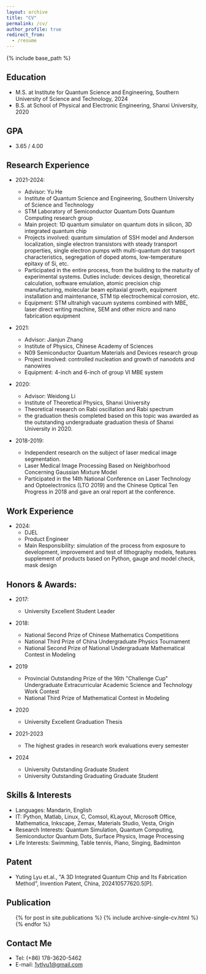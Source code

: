```yaml
---
layout: archive
title: "CV"
permalink: /cv/
author_profile: true
redirect_from:
  - /resume
---
```


{% include base_path %}

Education
---------
* M.S. at Institute for Quantum Science and Engineering, Southern University of Science and Technology, 2024
* B.S. at School of Physical and Electronic Engineering, Shanxi University, 2020

GPA
-------
* 3.65 / 4.00

Research Experience
-------------
* 2021-2024: 
  * Advisor: Yu He 
  * Institute of Quantum Science and Engineering, Southern University of Science and Technology
  * STM Laboratory of Semiconductor Quantum Dots Quantum Computing research group
  * Main project: 1D quantum simulator on quantum dots in silicon, 3D integrated quantum chip
  * Projects involved: quantum simulation of SSH model and Anderson localization, single electron transistors with steady transport properties, single electron pumps with multi-quantum dot transport characteristics, segregation of doped atoms, low-temperature epitaxy of Si, etc.
  * Participated in the entire process, from the building to the maturity of experimental systems. Duties include: devices design, theoretical calculation, software emulation, atomic precision chip manufacturing, molecular beam epitaxial growth, equipment installation and maintenance, STM tip electrochemical corrosion, etc.
  * Equipment: STM ultrahigh vacuum systems combined with MBE, laser direct writing machine, SEM and other micro and nano fabrication equipment

* 2021: 
  * Advisor: Jianjun Zhang
  * Institute of Physics, Chinese Academy of Sciences
  * N09 Semiconductor Quantum Materials and Devices research group
  * Project involved: controlled nucleation and growth of nanodots and nanowires
  * Equipment: 4-inch and 6-inch of group VI MBE system

* 2020:
  * Advisor: Weidong Li
  * Institute of Theoretical Physics, Shanxi University
  * Theoretical research on Rabi oscillation and Rabi spectrum
  * the graduation thesis completed based on this topic was awarded as the outstanding undergraduate graduation thesis of Shanxi University in 2020.
    
* 2018-2019:
  * Independent research on the subject of laser medical image segmentation.
  * Laser Medical Image Processing Based on Neighborhood Concerning Gaussian Mixture Model
  * Participated in the 14th National Conference on Laser Technology and Optoelectronics (LTO 2019) and the Chinese Optical Ten Progress in 2018 and gave an oral report at the conference.

Work Experience
------------
* 2024:
  * DJEL
  * Product Engineer
  * Main Responsibility: simulation of the process from exposure to development, improvement and test of lithography models, features supplement of products based on Python, gauge and model check, mask design

Honors & Awards:
-----------
* 2017:
  * University Excellent Student Leader
   
* 2018:
  * National Second Prize of Chinese Mathematics Competitions 
  * National Third Prize of China Undergraduate Physics Tournament 
  * National Second Prize of National Undergraduate Mathematical Contest in Modeling
    
* 2019
  * Provincial Outstanding Prize of the 16th "Challenge Cup" Undergraduate Extracurricular Academic Science and Technology Work Contest
  * National Third Prize of Mathematical Contest in Modeling
    
* 2020
  * University Excellent Graduation Thesis
    
* 2021-2023
  * The highest grades in research work evaluations every semester
 
* 2024
  * University Outstanding Graduate Student
  * University Outstanding Graduating Graduate Student


Skills & Interests
--------------
* Languages: Mandarin, English
* IT: Python, Matlab, Linux, C, Comsol, KLayout, Microsoft Office, Mathematica, Inkscape, Zemax, Materials Studio, Vesta, Origin
* Research Interests: Quantum Simulation, Quantum Computing, Semiconductor Quantum Dots, Surface Physics, Image Processing
* Life Interests: Swimming, Table tennis, Piano, Singing, Badminton

Patent
-----
* Yuting Lyu et.al., "A 3D Integrated Quantum Chip and Its Fabrication Method", Invention Patent, China, 202410577620.5[P].
    
Publication
--------
  <ul>{% for post in site.publications %}
    {% include archive-single-cv.html %}
  {% endfor %}</ul>

  
Contact Me
---------
* Tel: (+86) 178-3620-5462 
* E-mail: 1ytlyu1@gmail.com
